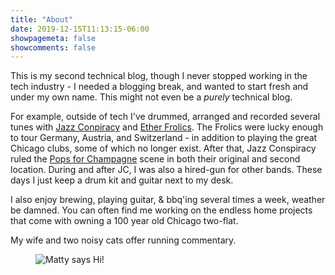 ```yaml
---
title: "About"
date: 2019-12-15T11:13:15-06:00
showpagemeta: false
showcomments: false
---
```


This is my second technical blog, though I never stopped working in the tech industry - I needed a blogging break, and wanted to start fresh and under my own name. This might not even be a _purely_ technical blog.

For example, outside of tech I've drummed, arranged and recorded several tunes with [Jazz Conpiracy](/jazzconspiracy) and [Ether Frolics](/etherfrolics). The Frolics were lucky enough to tour Germany, Austria, and Switzerland - in addition to playing the great Chicago clubs, some of which no longer exist. After that, Jazz Conspiracy ruled the [Pops for Champagne](https://www.popsforchampagne.com/) scene in both their original and second location. During and after JC, I was also a hired-gun for other bands. These days I just keep a drum kit and guitar next to my desk.

I also enjoy brewing, playing guitar, & bbq'ing several times a week, weather be damned. You can often find me working on the endless home projects that come with owning a 100 year old Chicago two-flat.

My wife and two noisy cats offer running commentary.

<figure class="about">
  <picture>
    <source data-srcset="/img/matty-full.webp" type="image/webp">
    <img data-src="/img/matty-full.jpeg" alt="Matty says Hi!" class="lazyload">
  </picture>
</figure>

